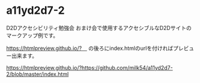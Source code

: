 # a11yd2d7-2
D2Dアクセシビリティ勉強会 おまけ会で使用するアクセシブルなD2Dサイトのマークアップ例です。

https://htmlpreview.github.io/?　 の後ろにindex.htmlのurlを付ければプレビュー出来ます。

https://htmlpreview.github.io/?https://github.com/milk54/a11yd2d7-2/blob/master/index.html
